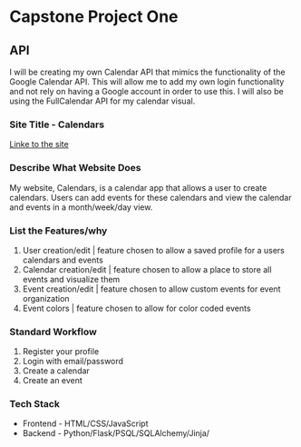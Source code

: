 # Capstone Project One

## API

I will be creating my own Calendar API that mimics the functionality of the Google Calendar API.
This will allow me to add my own login functionality and not rely on having a Google account in order to use this.
I will also be using the FullCalendar API for my calendar visual.

### Site Title - Calendars

[Linke to the site](https://capstone-clone.onrender.com)

### Describe What Website Does

My website, Calendars, is a calendar app that allows a user to create calendars. Users can add events for these calendars and view the calendar and events in a month/week/day view.

### List the Features/why

1. User creation/edit | feature chosen to allow a saved profile for a users calendars and events
2. Calendar creation/edit | feature chosen to allow a place to store all events and visualize them
3. Event creation/edit | feature chosen to allow custom events for event organization
4. Event colors | feature chosen to allow for color coded events

### Standard Workflow

1. Register your profile
2. Login with email/password
3. Create a calendar
4. Create an event

### Tech Stack

-  Frontend - HTML/CSS/JavaScript
-  Backend - Python/Flask/PSQL/SQLAlchemy/Jinja/
